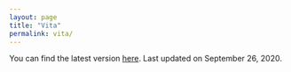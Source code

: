 ```yaml
---
layout: page
title: "Vita"
permalink: vita/
---
```


You can find the latest version [here](/assets/vita.pdf).
Last updated on September 26, 2020.
